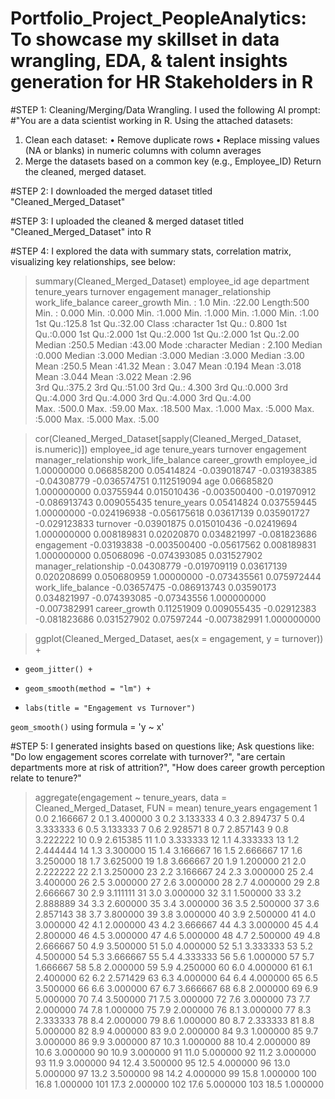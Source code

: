 # Portfolio_Project_PeopleAnalytics: To showcase my skillset in data wrangling, EDA, & talent insights generation for HR Stakeholders in R 

#STEP 1: Cleaning/Merging/Data Wrangling. I used the following AI prompt:
#"You are a data scientist working in R. Using the attached datasets:
1.	Clean each dataset:
    • Remove duplicate rows
    • Replace missing values (NA or blanks) in numeric columns with column averages
2.	Merge the datasets based on a common key (e.g., Employee_ID)
Return the cleaned, merged dataset.

#STEP 2: I downloaded the merged dataset titled "Cleaned_Merged_Dataset" 

#STEP 3: I uploaded the cleaned & merged dataset titled "Cleaned_Merged_Dataset" into R 

#STEP 4: I explored the data with summary stats, correlation matrix, visualizing key relationships, see below: 

> summary(Cleaned_Merged_Dataset)
  employee_id         age         department         tenure_years       turnover       engagement    manager_relationship work_life_balance career_growth 
 Min.   :  1.0   Min.   :22.00   Length:500         Min.   : 0.000   Min.   :0.000   Min.   :1.000   Min.   :1.000        Min.   :1.000     Min.   :1.00  
 1st Qu.:125.8   1st Qu.:32.00   Class :character   1st Qu.: 0.800   1st Qu.:0.000   1st Qu.:2.000   1st Qu.:2.000        1st Qu.:2.000     1st Qu.:2.00  
 Median :250.5   Median :43.00   Mode  :character   Median : 2.100   Median :0.000   Median :3.000   Median :3.000        Median :3.000     Median :3.00  
 Mean   :250.5   Mean   :41.32                      Mean   : 3.047   Mean   :0.194   Mean   :3.018   Mean   :3.044        Mean   :3.022     Mean   :2.96  
 3rd Qu.:375.2   3rd Qu.:51.00                      3rd Qu.: 4.300   3rd Qu.:0.000   3rd Qu.:4.000   3rd Qu.:4.000        3rd Qu.:4.000     3rd Qu.:4.00  
 Max.   :500.0   Max.   :59.00                      Max.   :18.500   Max.   :1.000   Max.   :5.000   Max.   :5.000        Max.   :5.000     Max.   :5.00  

> cor(Cleaned_Merged_Dataset[sapply(Cleaned_Merged_Dataset, is.numeric)])
                     employee_id          age tenure_years     turnover   engagement manager_relationship work_life_balance career_growth
employee_id           1.00000000  0.066858200   0.05414824 -0.039018747 -0.031938385          -0.04308779      -0.036574751   0.112519094
age                   0.06685820  1.000000000   0.03755944  0.015010436 -0.003500400          -0.01970912      -0.086913743   0.009055435
tenure_years          0.05414824  0.037559445   1.00000000 -0.024196938 -0.056175618           0.03617139       0.035901727  -0.029123833
turnover             -0.03901875  0.015010436  -0.02419694  1.000000000  0.008189831           0.02020870       0.034821997  -0.081823686
engagement           -0.03193838 -0.003500400  -0.05617562  0.008189831  1.000000000           0.05068096      -0.074393085   0.031527902
manager_relationship -0.04308779 -0.019709119   0.03617139  0.020208699  0.050680959           1.00000000      -0.073435561   0.075972444
work_life_balance    -0.03657475 -0.086913743   0.03590173  0.034821997 -0.074393085          -0.07343556       1.000000000  -0.007382991
career_growth         0.11251909  0.009055435  -0.02912383 -0.081823686  0.031527902           0.07597244      -0.007382991   1.000000000

> ggplot(Cleaned_Merged_Dataset, aes(x = engagement, y = turnover)) +
+     geom_jitter() +
+     geom_smooth(method = "lm") +
+     labs(title = "Engagement vs Turnover")
`geom_smooth()` using formula = 'y ~ x'

#STEP 5: I generated insights based on questions like; Ask questions like: "Do low engagement scores correlate with turnover?", "are certain departments more at risk of attrition?", "How does career growth perception relate to tenure?" 

> aggregate(engagement ~ tenure_years, data = Cleaned_Merged_Dataset, FUN = mean)
    tenure_years engagement
1            0.0   2.166667
2            0.1   3.400000
3            0.2   3.133333
4            0.3   2.894737
5            0.4   3.333333
6            0.5   3.133333
7            0.6   2.928571
8            0.7   2.857143
9            0.8   3.222222
10           0.9   2.615385
11           1.0   3.333333
12           1.1   4.333333
13           1.2   2.444444
14           1.3   3.300000
15           1.4   3.166667
16           1.5   2.666667
17           1.6   3.250000
18           1.7   3.625000
19           1.8   3.666667
20           1.9   1.200000
21           2.0   2.222222
22           2.1   3.250000
23           2.2   3.166667
24           2.3   3.000000
25           2.4   3.400000
26           2.5   3.000000
27           2.6   3.000000
28           2.7   4.000000
29           2.8   2.666667
30           2.9   3.111111
31           3.0   3.000000
32           3.1   1.500000
33           3.2   2.888889
34           3.3   2.600000
35           3.4   3.000000
36           3.5   2.500000
37           3.6   2.857143
38           3.7   3.800000
39           3.8   3.000000
40           3.9   2.500000
41           4.0   3.000000
42           4.1   2.000000
43           4.2   3.666667
44           4.3   3.000000
45           4.4   2.800000
46           4.5   3.000000
47           4.6   5.000000
48           4.7   2.500000
49           4.8   2.666667
50           4.9   3.500000
51           5.0   4.000000
52           5.1   3.333333
53           5.2   4.500000
54           5.3   3.666667
55           5.4   4.333333
56           5.6   1.000000
57           5.7   1.666667
58           5.8   2.000000
59           5.9   4.250000
60           6.0   4.000000
61           6.1   2.400000
62           6.2   2.571429
63           6.3   4.000000
64           6.4   4.000000
65           6.5   3.500000
66           6.6   3.000000
67           6.7   3.666667
68           6.8   2.000000
69           6.9   5.000000
70           7.4   3.500000
71           7.5   3.000000
72           7.6   3.000000
73           7.7   2.000000
74           7.8   1.000000
75           7.9   2.000000
76           8.1   3.000000
77           8.3   2.333333
78           8.4   2.000000
79           8.6   1.000000
80           8.7   2.333333
81           8.8   5.000000
82           8.9   4.000000
83           9.0   2.000000
84           9.3   1.000000
85           9.7   3.000000
86           9.9   3.000000
87          10.3   1.000000
88          10.4   2.000000
89          10.6   3.000000
90          10.9   3.000000
91          11.0   5.000000
92          11.2   3.000000
93          11.9   3.000000
94          12.4   3.500000
95          12.5   4.000000
96          13.0   5.000000
97          13.2   3.500000
98          14.2   4.000000
99          15.8   1.000000
100         16.8   1.000000
101         17.3   2.000000
102         17.6   5.000000
103         18.5   1.000000
